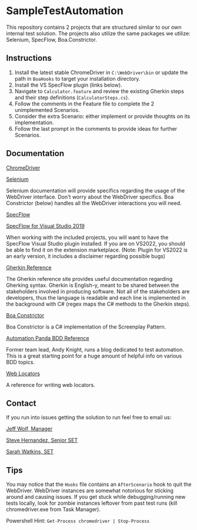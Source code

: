 # SampleTestAutomation
This repository contains 2 projects that are structured similar to our own internal test solution.
The projects also utilize the same packages we utilize: Selenium, SpecFlow, Boa.Constrictor.


## Instructions
1. Install the latest stable ChromeDriver in `C:\WebDriver\bin` or update the path in `BoaHooks` to target your installation directory.
2. Install the VS SpecFlow plugin (links below).
3. Navigate to `Calculator.feature` and review the existing Gherkin steps and their step definitions (`CalculatorSteps.cs`).
4. Follow the comments in the Feature file to complete the 2 unimplemented Scenarios.
5. Consider the extra Scenario: either implement or provide thoughts on its implementation.
6. Follow the last prompt in the comments to provide ideas for further Scenarios.


## Documentation
[ChromeDriver](https://chromedriver.chromium.org/downloads)


[Selenium](https://www.selenium.dev/documentation/)

Selenium documentation will provide specifics regarding the usage of the WebDriver interface.
Don't worry about the WebDriver specifics. Boa Constrictor (below) handles all the WebDriver interactions you will need.


[SpecFlow](https://docs.specflow.org/projects/specflow/en/latest/)

[SpecFlow for Visual Studio 2019](https://marketplace.visualstudio.com/items?itemName=TechTalkSpecFlowTeam.SpecFlowForVisualStudio)

When working with the included projects, you will want to have the SpecFlow Visual Studio plugin installed.
If you are on VS2022, you should be able to find it on the extension marketplace.
(Note: Plugin for VS2022 is an early version, it includes a disclaimer regarding possible bugs)


[Gherkin Reference](https://docs.specflow.org/projects/specflow/en/latest/Gherkin/Gherkin-Reference.html)

The Gherkin reference site provides useful documentation regarding Gherking syntax.
Gherkin is English-y, meant to be shared between the stakeholders involved in producing software.
Not all of the stakeholders are developers, thus the language is readable and each line
is implemented in the background with C# (regex maps the C# methods to the Gherkin steps).


[Boa Constrictor](https://q2ebanking.github.io/boa-constrictor/)

Boa Constrictor is a C# implementation of the Screenplay Pattern.


[Automation Panda BDD Reference](https://automationpanda.com/bdd/)

Former team lead, Andy Knight, runs a blog dedicated to test automation.
This is a great starting point for a huge amount of helpful info on various BDD topics.


[Web Locators](https://automationpanda.com/2019/01/15/web-element-locators-for-test-automation/)

A reference for writing web locators.


## Contact
If you run into issues getting the solution to run feel free to email us:


[Jeff Wolf, Manager](jeff.wolf@Q2.com)

[Steve Hernandez, Senior SET](steve.hernandez@Q2.com)

[Sarah Watkins, SET](sarah.watkins@Q2.com)


## Tips
You may notice that the `Hooks` file contains an `AfterScenario` hook to quit the WebDriver.
WebDriver instances are somewhat notorious for sticking around and causing issues.
If you get stuck while debugging/running new tests locally, look for zombie instances leftover from past test runs (kill chromedriver.exe from Task Manager).

Powershell Hint:
`Get-Process chromedriver | Stop-Process`